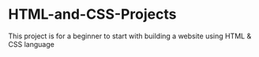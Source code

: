 # HTML-and-CSS-Projects
This project is for a beginner to start with building a website using HTML &amp; CSS language 
